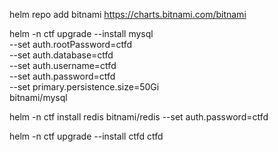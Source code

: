 helm repo add bitnami https://charts.bitnami.com/bitnami

helm -n ctf upgrade --install mysql \
  --set auth.rootPassword=ctfd \
  --set auth.database=ctfd \
  --set auth.username=ctfd \
  --set auth.password=ctfd \
  --set primary.persistence.size=50Gi \
    bitnami/mysql

helm -n ctf install redis bitnami/redis --set auth.password=ctfd

helm -n ctf upgrade --install  ctfd ctfd
